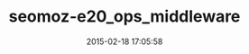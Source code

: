 ---
layout: post
title:  "seomoz-e20_ops_middleware"
repo:   "efficiency20/ops_middleware"
date:   2015-02-18 17:05:58
gemurl: http://github.com/efficiency20/ops_middleware
---